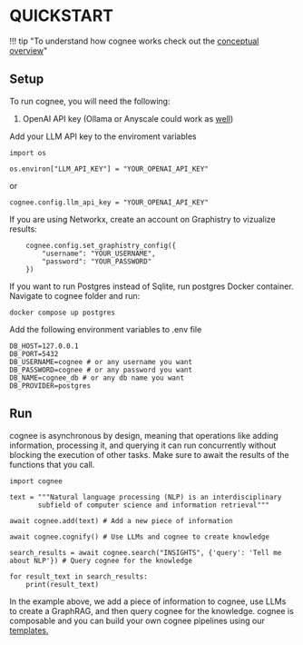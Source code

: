 # QUICKSTART

!!! tip "To understand how cognee works check out the [conceptual overview](conceptual_overview.md)"

## Setup

To run cognee, you will need the following:

1. OpenAI API key (Ollama or Anyscale could work as [well](local_models.md))

Add your LLM API key to the enviroment variables

```
import os

os.environ["LLM_API_KEY"] = "YOUR_OPENAI_API_KEY"
```
or 
```
cognee.config.llm_api_key = "YOUR_OPENAI_API_KEY"

```
If you are using Networkx, create an account on Graphistry to vizualize results:
```
    cognee.config.set_graphistry_config({
        "username": "YOUR_USERNAME",
        "password": "YOUR_PASSWORD"
    })
```

If you want to run Postgres instead of Sqlite, run postgres Docker container.
Navigate to cognee folder and run:
```
docker compose up postgres
```

Add the following environment variables to .env file
```
DB_HOST=127.0.0.1
DB_PORT=5432
DB_USERNAME=cognee # or any username you want
DB_PASSWORD=cognee # or any password you want
DB_NAME=cognee_db # or any db name you want
DB_PROVIDER=postgres
```

## Run

cognee is asynchronous by design, meaning that operations like adding information, processing it, and querying it can run concurrently without blocking the execution of other tasks. 
Make sure to await the results of the functions that you call.

```
import cognee

text = """Natural language processing (NLP) is an interdisciplinary
       subfield of computer science and information retrieval"""

await cognee.add(text) # Add a new piece of information

await cognee.cognify() # Use LLMs and cognee to create knowledge

search_results = await cognee.search("INSIGHTS", {'query': 'Tell me about NLP'}) # Query cognee for the knowledge

for result_text in search_results:
    print(result_text)
```

In the example above, we add a piece of information to cognee, use LLMs to create a GraphRAG, and then query cognee for the knowledge.
cognee is composable and you can build your own cognee pipelines using our [templates.](templates.md)
